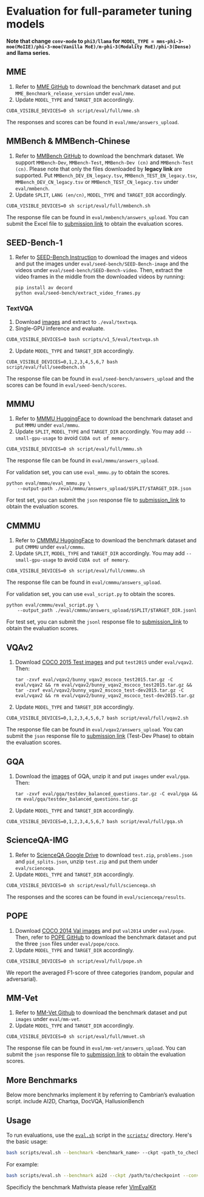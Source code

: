 # Evaluation for full-parameter tuning models

**Note that change `conv-mode` to `phi3/llama` for `MODEL_TYPE = mms-phi-3-moe(MoIIE)/phi-3-moe(Vanilla MoE)/m-phi-3(Modality MoE)/phi-3(Dense)` and llama series.**

## MME

1. Refer to [MME GitHub](https://github.com/BradyFU/Awesome-Multimodal-Large-Language-Models/tree/Evaluation) to download the benchmark dataset and put `MME_Benchmark_release_version` under `eval/mme`.
2. Update `MODEL_TYPE` and `TARGET_DIR` accordingly.

```shell
CUDA_VISIBLE_DEVICES=0 sh script/eval/full/mme.sh
```

The responses and scores can be found in `eval/mme/answers_upload`.

## MMBench & MMBench-Chinese

1. Refer to [MMBench GitHub](https://github.com/open-compass/MMBench) to download the benchmark dataset. We support `MMBench-Dev`, `MMBench-Test`, `MMBench-Dev (cn)` and `MMBench-Test (cn)`. Please note that only the files downloaded by **legacy link** are supported.
   Put `MMBench_DEV_EN_legacy.tsv`, `MMBench_TEST_EN_legacy.tsv`, `MMBench_DEV_CN_legacy.tsv` or `MMBench_TEST_CN_legacy.tsv` under `eval/mmbench`.
2. Update `SPLIT`, `LANG (en/cn)`, `MODEL_TYPE` and `TARGET_DIR` accordingly.

```shell
CUDA_VISIBLE_DEVICES=0 sh script/eval/full/mmbench.sh
```

The response file can be found in `eval/mmbench/answers_upload`. You can submit the Excel file to [submission link](https://mmbench.opencompass.org.cn/mmbench-submission) to obtain the evaluation scores.

## SEED-Bench-1

1. Refer to [SEED-Bench Instruction](https://github.com/AILab-CVC/SEED-Bench/blob/main/DATASET.md#data-preparation-for-seed-bench-1) to download the images and videos and put the images under `eval/seed-bench/SEED-Bench-image` and the videos under `eval/seed-bench/SEED-Bench-video`. Then, extract the video frames in the middle from the downloaded videos by running:

   ```shell
   pip install av decord
   python eval/seed-bench/extract_video_frames.py
   ```

### TextVQA

1. Download [images](https://dl.fbaipublicfiles.com/textvqa/images/train_val_images.zip) and extract to `./eval/textvqa`.
2. Single-GPU inference and evaluate.
```Shell
CUDA_VISIBLE_DEVICES=0 bash scripts/v1_5/eval/textvqa.sh
```

2. Update `MODEL_TYPE` and `TARGET_DIR` accordingly.

```shell
CUDA_VISIBLE_DEVICES=0,1,2,3,4,5,6,7 bash script/eval/full/seedbench.sh
```

The response file can be found in `eval/seed-bench/answers_upload` and the scores can be found in `eval/seed-bench/scores`.

## MMMU

1. Refer to [MMMU HuggingFace](https://huggingface.co/datasets/MMMU/MMMU) to download the benchmark dataset and put `MMMU` under `eval/mmmu`.
2. Update `SPLIT`, `MODEL_TYPE` and `TARGET_DIR` accordingly. You may add `--small-gpu-usage` to avoid `CUDA out of memory`.

```shell
CUDA_VISIBLE_DEVICES=0 sh script/eval/full/mmmu.sh
```

The response file can be found in `eval/mmmu/answers_upload`.

For validation set, you can use `eval_mmmu.py` to obtain the scores.

```shell
python eval/mmmu/eval_mmmu.py \
	--output-path ./eval/mmmu/answers_upload/$SPLIT/$TARGET_DIR.json
```

For test set, you can submit the `json` response file to [submission_link](https://eval.ai/web/challenges/challenge-page/2179/overview) to obtain the evaluation scores.

## CMMMU

1. Refer to [CMMMU HuggingFace](https://huggingface.co/datasets/m-a-p/CMMMU) to download the benchmark dataset and put `CMMMU` under `eval/cmmmu`.
2. Update `SPLIT`, `MODEL_TYPE` and `TARGET_DIR` accordingly. You may add `--small-gpu-usage` to avoid `CUDA out of memory`.

```shell
CUDA_VISIBLE_DEVICES=0 sh script/eval/full/cmmmu.sh
```

The response file can be found in `eval/cmmmu/answers_upload`.

For validation set, you can use `eval_script.py` to obtain the scores.

```shell
python eval/cmmmu/eval_script.py \
	--output_path ./eval/cmmmu/answers_upload/$SPLIT/$TARGET_DIR.jsonl
```

For test set, you can submit the `jsonl` response file to [submission_link](https://eval.ai/web/challenges/challenge-page/2217/overview) to obtain the evaluation scores.

## VQAv2

1. Download [COCO 2015 Test images](http://images.cocodataset.org/zips/test2015.zip) and put `test2015` under `eval/vqav2`. Then:

   ```shell
   tar -zxvf eval/vqav2/bunny_vqav2_mscoco_test2015.tar.gz -C eval/vqav2 && rm eval/vqav2/bunny_vqav2_mscoco_test2015.tar.gz && tar -zxvf eval/vqav2/bunny_vqav2_mscoco_test-dev2015.tar.gz -C eval/vqav2 && rm eval/vqav2/bunny_vqav2_mscoco_test-dev2015.tar.gz
   ```

2. Update `MODEL_TYPE` and `TARGET_DIR` accordingly.

```Shell
CUDA_VISIBLE_DEVICES=0,1,2,3,4,5,6,7 bash script/eval/full/vqav2.sh
```

The response file can be found in `eval/vqav2/answers_upload`. You can submit the `json` response file to [submission link](https://eval.ai/web/challenges/challenge-page/830) (Test-Dev Phase) to obtain the evaluation scores.

## GQA

1. Download the [images](https://downloads.cs.stanford.edu/nlp/data/gqa/images.zip) of GQA, unzip it and put `images` under `eval/gqa`. Then:

   ```shell
   tar -zxvf eval/gqa/testdev_balanced_questions.tar.gz -C eval/gqa && rm eval/gqa/testdev_balanced_questions.tar.gz
   ```

2. Update `MODEL_TYPE` and `TARGET_DIR` accordingly.

```Shell
CUDA_VISIBLE_DEVICES=0,1,2,3,4,5,6,7 bash script/eval/full/gqa.sh
```

## ScienceQA-IMG

1. Refer to [ScienceQA Google Drive](https://drive.google.com/drive/folders/1w8imCXWYn2LxajmGeGH_g5DaL2rabHev) to download `test.zip`, `problems.json` and `pid_splits.json`, unzip `test.zip` and put them under `eval/scienceqa`.
2. Update `MODEL_TYPE` and `TARGET_DIR` accordingly.

```shell
CUDA_VISIBLE_DEVICES=0 sh script/eval/full/scienceqa.sh
```

The responses and the scores can be found in `eval/scienceqa/results`.

## POPE

1. Download [COCO 2014 Val images](http://images.cocodataset.org/zips/val2014.zip) and put `val2014` under `eval/pope`. Then, refer to [POPE GitHub](https://github.com/AoiDragon/POPE/tree/e3e39262c85a6a83f26cf5094022a782cb0df58d/output/coco) to download the benchmark dataset and put the three `json` files under `eval/pope/coco`.
2. Update `MODEL_TYPE` and `TARGET_DIR` accordingly.

```Shell
CUDA_VISIBLE_DEVICES=0 sh script/eval/full/pope.sh
```

We report the averaged F1-score of three categories (random, popular and adversarial).

## MM-Vet

1. Refer to [MM-Vet Github](https://github.com/yuweihao/MM-Vet?tab=readme-ov-file#evalute-your-model-on-mm-vet) to download the benchmark dataset and put `images` under `eval/mm-vet`.
2. Update `MODEL_TYPE` and `TARGET_DIR` accordingly.

```shell
CUDA_VISIBLE_DEVICES=0 sh script/eval/full/mmvet.sh
```

The response file can be found in `eval/mm-vet/answers_upload`. You can submit the `json` response file to [submission link](https://huggingface.co/spaces/whyu/MM-Vet_Evaluator) to obtain the evaluation scores.

## More Benchmarks
Below more benchmarks implement it by referring to Cambrian’s evaluation script. include AI2D, Chartqa, DocVQA, HallusionBench
## Usage

To run evaluations, use the [`eval.sh`](scripts/eval.sh) script in the [`scripts/`](scripts/) directory. Here's the basic usage:

```bash
bash scripts/eval.sh --benchmark <benchmark_name> --ckpt <path_to_checkpoint> --conv_mode <conversation_mode> --model_type <model_type>
```
For example:

```bash
bash scripts/eval.sh --benchmark ai2d --ckpt /path/to/checkpoint --conv_mode phi3 --model_type mms-phi-3-moe
```
Specificly the benchmark Mathvista please refer [VlmEvalKit](https://github.com/open-compass/VLMEvalKit)
